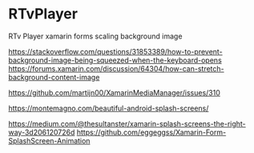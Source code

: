 # RTvPlayer
RTv Player
xamarin forms scaling background image

https://stackoverflow.com/questions/31853389/how-to-prevent-background-image-being-squeezed-when-the-keyboard-opens
https://forums.xamarin.com/discussion/64304/how-can-stretch-background-content-image

https://github.com/martijn00/XamarinMediaManager/issues/310

https://montemagno.com/beautiful-android-splash-screens/

https://medium.com/@thesultanster/xamarin-splash-screens-the-right-way-3d206120726d
https://github.com/eggeggss/Xamarin-Form-SplashScreen-Animation
